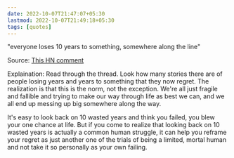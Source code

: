 ```yaml
---
date: 2022-10-07T21:47:07+05:30
lastmod: 2022-10-07T21:49:18+05:30
tags: [quotes]
---
```


"everyone loses 10 years to something, somewhere along the line" 

Source: [This HN comment](https://news.ycombinator.com/item?id=33118584#33119114)

Explaination: 
Read through the thread. Look how many stories there are of people losing years and years to something that they now regret. The realization is that this is the norm, not the exception. We're all just fragile and fallible and trying to make our way through life as best we can, and we all end up messing up big somewhere along the way.

It's easy to look back on 10 wasted years and think you failed, you blew your one chance at life. But if you come to realize that looking back on 10 wasted years is actually a common human struggle, it can help you reframe your regret as just another one of the trials of being a limited, mortal human and not take it so personally as your own failing.

